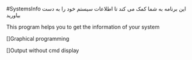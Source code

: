#SystemsInfo
این برنامه به شما کمک می کند تا اطلاعات سیستم خود را به دست بیاورید

This program helps you to get the information of your system


[]Graphical programming

[]Output without cmd display
